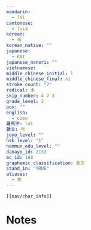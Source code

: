```yaml
---
mandarin:
  - lái
cantonese:
  - loi4
korean:
  - 래
korean_native: ""
japanese:
  - RAI
japanese_nanori: ""
vietnamese:
middle_chinese_initial: l
middle_chinese_final: ʌi
stroke_count: "7"
radical: 木
skip_number: 4-7-3
grade_level: 2
pos: ""
english:
  - come
羅馬字: lai
韓文: 래
joyo_level: ""
hsk_level: "1"
hanmun_edu_level: ""
danayo_id: 2133
mc_id: 168
graphemic_classification: 象形
stand_in: "TRUE"
aliases:
  - 來
---
```

```meta-bind-embed
[[nav/char_info]]
```

# Notes
